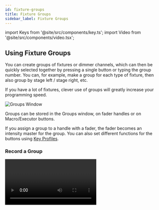 ```yaml
---
id: fixture-groups
title: Fixture Groups
sidebar_label: Fixture Groups
---
```


import Keys from '@site/src/components/key.ts';
import Video from '@site/src/components/video.tsx';

Using Fixture Groups
--------------------

You can create groups of fixtures or dimmer channels, which can then be
quickly selected together by pressing a single button or typing the
group number. You can, for example, make a group for each type of
fixture, then also group by stage left / stage right, etc.

If you have a lot of fixtures, clever use of groups will greatly
increase your programming speed.

![Groups Window](/docs/images/Groups-Window.png)

Groups can be stored in the Groups window, on fader handles or on
Macro/Executor buttons.

If you assign a group to a handle with a fader, the fader becomes an
intensity master for the group. You can also set different functions for
the buttons using [Key Profiles](../system-settings/key-profiles.md).

### Record a Group

<Video videoId="E8QxOKT5TCA" title="Recording Groups" />

If the Groups window is not visible, you can show it by pressing <Keys.HardKey>Open/View</Keys.HardKey>, <Keys.HardKey>Group</Keys.HardKey> (above numeric keys).

1. Select the fixtures/dimmers you want in the group (the order in
which you select them will also be stored in the group).

2. Press <Keys.HardKey>Group</Keys.HardKey> (top right of the numeric keys) then <Keys.SoftKey>Record
Group</Keys.SoftKey>. You can also press <Keys.HardKey>Record</Keys.HardKey> then <Keys.HardKey>Group</Keys.HardKey>.

3. Use softkey A to enter a number for the group, or B <Keys.SoftKey>Provide a
legend</Keys.SoftKey> to set a legend.

4. Touch an empty button in the Groups window, or press the Select button
of a fader handle where you want to store the group, or 
press <Keys.SoftKey>Store</Keys.SoftKey> to store as a numbered group.

5. Press <Keys.HardKey>Clear</Keys.HardKey> then repeat from 1 to store other groups.

-   You can also press <Keys.HardKey>Avo</Keys.HardKey> and <Keys.HardKey>Group</Keys.HardKey> to go directly to the
    Record Group menu, or on the screen touch the button twice to use
    Quick Record - on the first touch the button will turn red with a
    +, on the second touch the group will be recorded.

![Quick Record](/docs/images/Quick-Record.png)

-   To select all the fixtures/dimmers in a group, just press the button
    for the group.

-   The order in which you originally selected the fixtures when
    creating the group is also stored. This takes effect when you use
    the last fixture - next fixture functions described in the [next section](../controlling-fixtures/fixture-groups.md#fixture-order-and-fixture-layout-in-groups), and when you use Shapes, Fan mode and Fixture Overlap
    functions. You can change this later, see the [next section](../controlling-fixtures/fixture-groups.md#fixture-order-and-fixture-layout-in-groups).

    You can override the selection order while recalling a group by
    holding down the group button and using the softkey options.

-   You can also recall a group by its number:

1. Press <Keys.HardKey>Group</Keys.HardKey>.

2. Type in the number of the group you want to recall.

3. Press <Keys.SoftKey>Recall Group</Keys.SoftKey>.

-   The <Keys.HardKey>Group</Keys.HardKey> button also gives you facilities on the softkeys to
    edit and delete groups.

-   You can use <Keys.HardKey>Select If</Keys.HardKey> to deselect a group of fixtures from a
    selection. This can be useful to select a subset of fixtures from a
    group. For example if you have a group for the outside edges of a
    5x5 matrix, and a group which selects odd and even pixels from the
    matrix, you can select the outside edge, then use <Keys.HardKey>Select If</Keys.HardKey> with
    the odd/even group to remove the alternate pixels round the edge.

### Deleting Fixtures from Groups

To remove fixtures from a group:

1. Press <Keys.HardKey>Group</Keys.HardKey>.

2. Press the button for the group you want to change. All fixtures
currently in the group will be selected.

3. Deselect the fixtures you want to remove from the group.

4. Press <Keys.HardKey>Exit</Keys.HardKey>.

The group will now only contain the fixtures which remained selected.

### Auto Groups

When patching multiple fixtures, the console automatically creates
groups for you. A fixture type group is created which contains all
fixtures of the same type (for example, <Keys.SoftKey>All Robe Pointe</Keys.SoftKey>). Another
group is created each time you patch a quantity of fixtures (for
example, <Keys.SoftKey>4 BB4</Keys.SoftKey>.) This function can be turned off using <Keys.SoftKey>Auto
Groups</Keys.SoftKey> in the User Settings.

-  "All" fixture type groups can't be deleted - when you press Delete
    the group will become unassigned and be moved to the Show Library.
    This is also the case if a group has been used in a pixel effect. 
    Titan shows a warning message. 

Fixture Order and Fixture Layout in Groups
------------------------------------------

Fixtures in a group are stored with a selection order, which is used
with Shapes, Fan, and Overlap. You can also store a 2D position layout
for fixtures, giving the actual physical location of fixtures for use
with Shapes or Pixel Mapper effects or when selecting fixtures using
patterns.

### Fixture Order

<Video videoId="2TqYjvGoGXQ" title="Fixture Order" />

To change the numerical fixture order:

1. Press <Keys.HardKey>Group</Keys.HardKey>.

2. Select the group you want to edit.

3. Press <Keys.SoftKey>Fixture Order</Keys.SoftKey>.

The fixtures in the group will be shown numbered in the fixtures window.

![Fixture Order](/docs/images/Fixture-Order.png)

To change the order, select <Keys.SoftKey>Auto Increment</Keys.SoftKey> to On, then select the
fixtures in the order you want. If you press a fixture twice, it will
show an X indicating that it is not part of the sequence.

### Fixture Layout

<Video videoId="9S5nQmVpPNs" title="Fixture Layout" />

To change the 2D fixture layout:

1. Press <Keys.HardKey>Group</Keys.HardKey>

2. Select the group you want to edit.

3. Press <Keys.SoftKey>Edit Layout</Keys.SoftKey>. The Layout Editor window will open.

Initially fixtures will be all in a row. You can reposition the fixtures
anywhere on the screen by dragging them. Or press a fixture to select
then use the wheels to move it around the grid. You can resize the grid
by dragging the bottom or right sides.

Multi-celled fixtures appear showing all the cells but when moved or
rotated, move as a block. Depending on the fixture personality,
sometimes the cells may not match the actual physical layout of the
cells on the fixture.

The <Keys.SoftKey>Arrange Fixtures</Keys.SoftKey> context command will automatically place the
fixtures in a rectangular block, you specify the number of rows (Height)
and columns (Width).

![Layout Editor](/docs/images/Layout-Editor.png)

-   The X-coordinate of the fixture layout is the same as the Fixture
    Order. Changing one will cause the other to change.

-   When setting the grid size, think about leaving space between
    fixtures to more accurately match the real world layout, and make
    sure you have enough cells in the grid for all the cells of the
    fixtures you need to fit in.

-   It is possible to accidentally overlay one fixture on another,
    making the bottom fixture hidden. To access overlaid fixtures, drag
    off the fixture which is hiding it, or select the hidden fixture and
    use the wheels to move it somewhere visible.

-   You can use the Fan button to evenly spread fixtures in the layout.

-   To move or rotate fixtures, select and drag, or use the wheels. You
    can click on the "up" and "down" areas in the wheel display to nudge
    the values up and down - 1 pixel for position and 45 degrees for
    rotate. If you press the @ button for the wheel, a window opens
    allowing you to type in the values numerically.

-   If you click the context menu button <Keys.SoftKey>Position and Angle</Keys.SoftKey> it will
    change to <Keys.SoftKey>Scale</Keys.SoftKey> which allows you to spread out or compress the
    cells in a multi-cell fixture. This is useful to get cells located
    correctly if you have some fixtures with large cell spacing and some
    with small spacing.


 ![Position](/docs/images/Position-2.png)


 ![Scale](/docs/images/Scale.png)


-   The Layout Editor is described in more detail with examples in the
    [Pixel Mapper section](../effects/pixel-mapper.md). There are also some features
    to help with [Synergy/Ai mapping](../synergy/operating-synergy.md#layout-editor-with-ai-server).

> You can temporarily randomize the fixture order when selecting fixtures using a group by holding down the group button and pressing <Keys.SoftKey>Random Order</Keys.SoftKey> which appears as a softkey option while the button is held.
